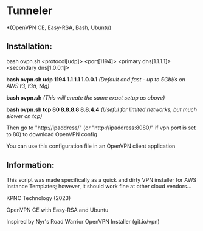# Tunneler

*(OpenVPN CE, Easy-RSA, Bash, Ubuntu)


## Installation:

bash ovpn.sh <protocol[udp]> <port[1194]> <primary dns[1.1.1.1]> <secondary dns[1.0.0.1]>

**bash ovpn.sh udp 1194 1.1.1.1 1.0.0.1** *(Default and fast - up to 5Gbi/s on AWS t3, t3a, t4g)*

**bash ovpn.sh** *(This will create the same exact setup as above)*

**bash ovpn.sh tcp 80 8.8.8.8 8.8.4.4** *(Useful for limited networks, but much slower on tcp)*

Then go to "http://ipaddress/" (or "http://ipaddress:8080/" if vpn port is set to 80) to download OpenVPN config

You can use this configuration file in an OpenVPN client application

## Information:

This script was made specifically as a quick and dirty VPN installer for AWS Instance Templates;
however, it should work fine at other cloud vendors...

KPNC Technology (2023)

OpenVPN CE with Easy-RSA and Ubuntu

Inspired by Nyr's Road Warrior OpenVPN Installer (git.io/vpn)
